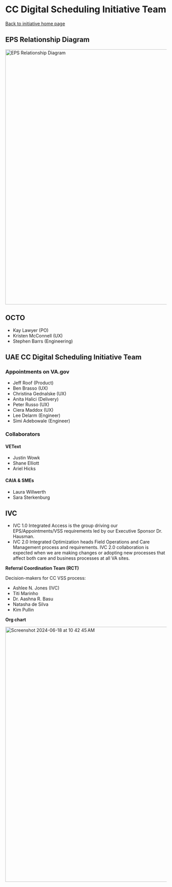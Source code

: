 # CC Digital Scheduling Initiative Team

[Back to initiative home page](/products/health-care/appointments/va-online-scheduling/initiatives/community-care-direct-scheduling)

## EPS Relationship Diagram 

<img width="797" alt="EPS Relationship Diagram" src="https://github.com/user-attachments/assets/638bcef2-d976-4bfc-885e-6611a7be2395">

## OCTO 

- Kay Lawyer (PO)
- Kristen McConnell (UX)
- Stephen Barrs (Engineering)

## UAE CC Digital Scheduling Initiative Team

### Appointments on VA.gov

- Jeff Roof (Product)
- Ben Brasso (UX)
- Christina Gednalske (UX)
- Anita Halici (Delivery) 
- Peter Russo (UX)
- Ciera Maddox (UX)
- Lee Delarm (Engineer)
- Simi Adebowale (Engineer)

### Collaborators 

#### VEText

- Justin Wowk
- Shane Elliott
- Ariel Hicks

#### CAIA & SMEs

- Laura Willwerth
- Sara Sterkenburg 

## IVC

- IVC 1.0 Integrated Access is the group driving our EPS/Appointments/VSS requirements led by our Executive Sponsor Dr. Hausman.
- IVC 2.0 Integrated Optimization heads Field Operations and Care Management process and requirements. IVC 2.0 collaboration is expected when we are making changes or adopting new processes that affect both care and business processes at all VA sites.

**Referral Coordination Team (RCT)**

Decision-makers for CC VSS process: 

- Ashlee N. Jones (IVC)
- Titi Marinho
- Dr. Aashna R. Basu
- Natasha de Silva
- Kim Pullin

**Org chart**

<img width="797" alt="Screenshot 2024-06-18 at 10 42 45 AM" src="https://github.com/department-of-veterans-affairs/va.gov-team/assets/101129355/6e3679d9-4dd9-4816-8972-d295313d9575">
